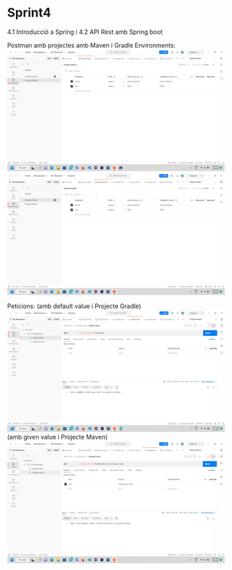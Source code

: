 # Sprint4
4.1 Introducció a Spring i 4.2 API Rest amb Spring boot

Postman amb projectes amb Maven i Gradle
Environments:
![MavenEnvironment.png](mavenProjEnvironment.png)
![GradleEnvironment.png](gradleProjEnvironment.png)

Peticions:
(amb default value i Projecte Gradle) 
![GradleDefaultPetition.png](defaultPetitionGradle.png)
(amb given value i Projecte Maven)
![MavenGivenPetition.png](givenPetitionMaven.png)
